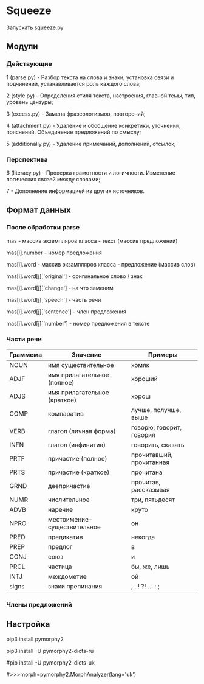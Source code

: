 # Squeeze
Запускать squeeze.py

Модули
-----
### Действующие

1 (parse.py) - Разбор текста на слова и знаки, установка связи и подчинений, устанавливается роль каждого слова;

2 (style.py) - Определения стиля текста, настроения, главной темы, тип, уровень цензуры;

3 (excess.py) - Замена фразеологизмов, повторений;

4 (attachment.py) - Удаление и обобщение конкретики, уточнений, пояснений. Объединение предложений по смыслу;

5 (additionally.py) - Удаление примечаний, дополнений, отсылок;

### Перспектива

6 (literacy.py) - Проверка грамотности и логичности. Изменение логических связей между словами;

7 - Дополнение информацией из других источников.

Формат данных
-----
### После обработки parse

mas - массив экземпляров класса - текст (массив предложений)

mas[i].number - номер предложения

mas[i].word - массив экзампляров класса - предложение (массив слов)

mas[i].word[j]['original'] - оригинальное слово / знак

mas[i].word[j]['change'] - на что заменим

mas[i].word[j]['speech'] - часть речи

mas[i].word[j]['sentence'] - член предложения

mas[i].word[j]['number'] - номер предложения в тексте

### Части речи

Граммема | Значение | Примеры
---------|----------|--------
NOUN | имя существительное | хомяк
ADJF | имя прилагательное (полное) | хороший
ADJS | имя прилагательное (краткое) | хорош
COMP | компаратив | лучше, получше, выше
VERB | глагол (личная форма) | говорю, говорит, говорил
INFN | глагол (инфинитив) | говорить, сказать
PRTF | причастие (полное) | прочитавший, прочитанная
PRTS | причастие (краткое) | прочитана
GRND | деепричастие | прочитав, рассказывая
NUMR | числительное | три, пятьдесят
ADVB | наречие | круто
NPRO | местоимение-существительное | он
PRED | предикатив | некогда
PREP | предлог | в
CONJ | союз | и
PRCL | частица | бы, же, лишь
INTJ | междометие | ой
signs | знаки препинания | , . ! ?! … : ;

### Члены предложений

Настройка
-----

pip3 install pymorphy2

pip3 install -U pymorphy2-dicts-ru

#pip install -U pymorphy2-dicts-uk

#>>>morph=pymorphy2.MorphAnalyzer(lang='uk')
